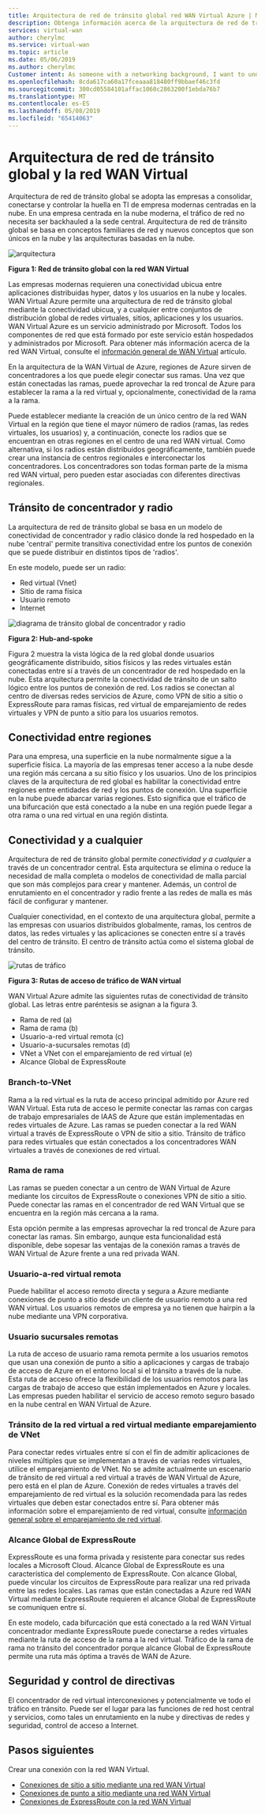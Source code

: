 ```yaml
---
title: Arquitectura de red de tránsito global red WAN Virtual Azure | Microsoft Docs
description: Obtenga información acerca de la arquitectura de red de tránsito global para la red WAN Virtual
services: virtual-wan
author: cherylmc
ms.service: virtual-wan
ms.topic: article
ms.date: 05/06/2019
ms.author: cherylmc
Customer intent: As someone with a networking background, I want to understand global transit network architecture as it relates to Virtual WAN.
ms.openlocfilehash: 8cda617ca60a17fceaaa818480ff9bbaef46c3fd
ms.sourcegitcommit: 300cd05584101affac1060c2863200f1ebda76b7
ms.translationtype: MT
ms.contentlocale: es-ES
ms.lasthandoff: 05/08/2019
ms.locfileid: "65414063"
---
```

# <a name="global-transit-network-architecture-and-virtual-wan"></a>Arquitectura de red de tránsito global y la red WAN Virtual

Arquitectura de red de tránsito global se adopta las empresas a consolidar, conectarse y controlar la huella en TI de empresa modernas centradas en la nube. En una empresa centrada en la nube moderna, el tráfico de red no necesita ser backhauled a la sede central. Arquitectura de red de tránsito global se basa en conceptos familiares de red y nuevos conceptos que son únicos en la nube y las arquitecturas basadas en la nube.

![arquitectura](./media/virtual-wan-global-transit-network-architecture/architecture2.png)

**Figura 1: Red de tránsito global con la red WAN Virtual**

Las empresas modernas requieren una conectividad ubicua entre aplicaciones distribuidas hyper, datos y los usuarios en la nube y locales. WAN Virtual Azure permite una arquitectura de red de tránsito global mediante la conectividad ubicua, y a cualquier entre conjuntos de distribución global de redes virtuales, sitios, aplicaciones y los usuarios. WAN Virtual Azure es un servicio administrado por Microsoft. Todos los componentes de red que está formado por este servicio están hospedados y administrados por Microsoft. Para obtener más información acerca de la red WAN Virtual, consulte el [información general de WAN Virtual](virtual-wan-about.md) artículo.

En la arquitectura de la WAN Virtual de Azure, regiones de Azure sirven de concentradores a los que puede elegir conectar sus ramas. Una vez que están conectadas las ramas, puede aprovechar la red troncal de Azure para establecer la rama a la red virtual y, opcionalmente, conectividad de la rama a la rama.

Puede establecer mediante la creación de un único centro de la red WAN Virtual en la región que tiene el mayor número de radios (ramas, las redes virtuales, los usuarios) y, a continuación, conecte los radios que se encuentran en otras regiones en el centro de una red WAN virtual. Como alternativa, si los radios están distribuidos geográficamente, también puede crear una instancia de centros regionales e interconectar los concentradores. Los concentradores son todas forman parte de la misma red WAN virtual, pero pueden estar asociadas con diferentes directivas regionales.

## <a name="hub"></a>Tránsito de concentrador y radio

La arquitectura de red de tránsito global se basa en un modelo de conectividad de concentrador y radio clásico donde la red hospedado en la nube 'central' permite transitiva conectividad entre los puntos de conexión que se puede distribuir en distintos tipos de 'radios'.
  
En este modelo, puede ser un radio:

* Red virtual (Vnet)
* Sitio de rama física
* Usuario remoto
* Internet

![diagrama de tránsito global de concentrador y radio](./media/virtual-wan-global-transit-network-architecture/architecture.png)

**Figura 2: Hub-and-spoke**

Figura 2 muestra la vista lógica de la red global donde usuarios geográficamente distribuido, sitios físicos y las redes virtuales están conectadas entre sí a través de un concentrador de red hospedado en la nube. Esta arquitectura permite la conectividad de tránsito de un salto lógico entre los puntos de conexión de red. Los radios se conectan al centro de diversas redes servicios de Azure, como VPN de sitio a sitio o ExpressRoute para ramas físicas, red virtual de emparejamiento de redes virtuales y VPN de punto a sitio para los usuarios remotos.

## <a name="crossregion"></a>Conectividad entre regiones

Para una empresa, una superficie en la nube normalmente sigue a la superficie física. La mayoría de las empresas tener acceso a la nube desde una región más cercana a su sitio físico y los usuarios. Uno de los principios claves de la arquitectura de red global es habilitar la conectividad entre regiones entre entidades de red y los puntos de conexión. Una superficie en la nube puede abarcar varias regiones. Esto significa que el tráfico de una bifurcación que está conectado a la nube en una región puede llegar a otra rama o una red virtual en una región distinta.

## <a name="any"></a>Conectividad y a cualquier

Arquitectura de red de tránsito global permite *conectividad y a cualquier* a través de un concentrador central. Esta arquitectura se elimina o reduce la necesidad de malla completa o modelos de conectividad de malla parcial que son más complejos para crear y mantener. Además, un control de enrutamiento en el concentrador y radio frente a las redes de malla es más fácil de configurar y mantener.

Cualquier conectividad, en el contexto de una arquitectura global, permite a las empresas con usuarios distribuidos globalmente, ramas, los centros de datos, las redes virtuales y las aplicaciones se conecten entre sí a través del centro de tránsito. El centro de tránsito actúa como el sistema global de tránsito.

![rutas de tráfico](./media/virtual-wan-global-transit-network-architecture/trafficpath.png)

**Figura 3: Rutas de acceso de tráfico de WAN virtual**

WAN Virtual Azure admite las siguientes rutas de conectividad de tránsito global. Las letras entre paréntesis se asignan a la figura 3.

* Rama de red (a)  
* Rama de rama (b)
* Usuario-a-red virtual remota (c)
* Usuario-a-sucursales remotas (d)
* VNet a VNet con el emparejamiento de red virtual (e)
* Alcance Global de ExpressRoute 

### <a name="branchvnet"></a>Branch-to-VNet

Rama a la red virtual es la ruta de acceso principal admitido por Azure red WAN Virtual. Esta ruta de acceso le permite conectar las ramas con cargas de trabajo empresariales de IAAS de Azure que están implementadas en redes virtuales de Azure. Las ramas se pueden conectar a la red WAN virtual a través de ExpressRoute o VPN de sitio a sitio. Tránsito de tráfico para redes virtuales que están conectados a los concentradores WAN virtuales a través de conexiones de red virtual.

### <a name="branchbranch"></a>Rama de rama

Las ramas se pueden conectar a un centro de WAN Virtual de Azure mediante los circuitos de ExpressRoute o conexiones VPN de sitio a sitio. Puede conectar las ramas en el concentrador de red WAN Virtual que se encuentra en la región más cercana a la rama.

Esta opción permite a las empresas aprovechar la red troncal de Azure para conectar las ramas. Sin embargo, aunque esta funcionalidad está disponible, debe sopesar las ventajas de la conexión ramas a través de WAN Virtual de Azure frente a una red privada WAN.

### <a name="usertovnet"></a>Usuario-a-red virtual remota

Puede habilitar el acceso remoto directa y segura a Azure mediante conexiones de punto a sitio desde un cliente de usuario remoto a una red WAN virtual. Los usuarios remotos de empresa ya no tienen que hairpin a la nube mediante una VPN corporativa.

### <a name="usertobranch"></a>Usuario sucursales remotas

La ruta de acceso de usuario rama remota permite a los usuarios remotos que usan una conexión de punto a sitio a aplicaciones y cargas de trabajo de acceso de Azure en el entorno local si el tránsito a través de la nube. Esta ruta de acceso ofrece la flexibilidad de los usuarios remotos para las cargas de trabajo de acceso que están implementados en Azure y locales. Las empresas pueden habilitar el servicio de acceso remoto seguro basado en la nube central en WAN Virtual de Azure.

### <a name="vnetvnet"></a>Tránsito de la red virtual a red virtual mediante emparejamiento de VNet

Para conectar redes virtuales entre sí con el fin de admitir aplicaciones de niveles múltiples que se implementan a través de varias redes virtuales, utilice el emparejamiento de VNet. No se admite actualmente un escenario de tránsito de red virtual a red virtual a través de WAN Virtual de Azure, pero está en el plan de Azure. Conexión de redes virtuales a través del emparejamiento de red virtual es la solución recomendada para las redes virtuales que deben estar conectados entre sí. Para obtener más información sobre el emparejamiento de red virtual, consulte [información general sobre el emparejamiento de red virtual](../virtual-network/virtual-network-peering-overview.md).

### <a name="globalreach"></a>Alcance Global de ExpressRoute

ExpressRoute es una forma privada y resistente para conectar sus redes locales a Microsoft Cloud. Alcance Global de ExpressRoute es una característica del complemento de ExpressRoute. Con alcance Global, puede vincular los circuitos de ExpressRoute para realizar una red privada entre las redes locales. Las ramas que están conectadas a Azure red WAN Virtual mediante ExpressRoute requieren el alcance Global de ExpressRoute se comuniquen entre sí.

En este modelo, cada bifurcación que está conectado a la red WAN Virtual concentrador mediante ExpressRoute puede conectarse a redes virtuales mediante la ruta de acceso de la rama a la red virtual. Tráfico de la rama de rama no tránsito del concentrador porque alcance Global de ExpressRoute permite una ruta más óptima a través de WAN de Azure.

## <a name="security"></a>Seguridad y control de directivas

El concentrador de red virtual interconexiones y potencialmente ve todo el tráfico en tránsito. Puede ser el lugar para las funciones de red host central y servicios, como tales un enrutamiento en la nube y directivas de redes y seguridad, control de acceso a Internet.

## <a name="next-steps"></a>Pasos siguientes

Crear una conexión con la red WAN Virtual.

* [Conexiones de sitio a sitio mediante una red WAN Virtual](virtual-wan-site-to-site-portal.md)
* [Conexiones de punto a sitio mediante una red WAN Virtual](virtual-wan-point-to-site-portal.md)
* [Conexiones de ExpressRoute con la red WAN Virtual](virtual-wan-expressroute-portal.md)
